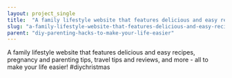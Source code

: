 ```yaml
---
layout: project_single
title:  "A family lifestyle website that features delicious and easy recipes, pregnancy and parenting tips, travel tips and reviews, and more - all to make your life easier! #diychristmas"
slug: "a-family-lifestyle-website-that-features-delicious-and-easy-recipes-pregnancy-and-parenting-tips-travel"
parent: "diy-parenting-hacks-to-make-your-life-easier"
---
```

A family lifestyle website that features delicious and easy recipes, pregnancy and parenting tips, travel tips and reviews, and more - all to make your life easier! #diychristmas